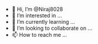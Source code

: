 - 👋 Hi, I’m @Niraj8028
- 👀 I’m interested in ...
- 🌱 I’m currently learning ...
- 💞️ I’m looking to collaborate on ...
- 📫 How to reach me ...


